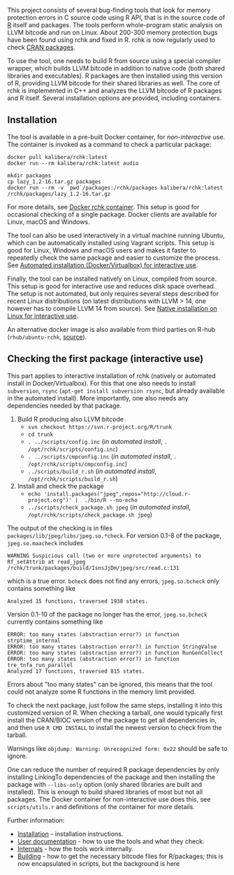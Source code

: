 
This project consists of several bug-finding tools that look for memory
protection errors in C source code using R API, that is in the source code
of [R](http://www.r-project.org/) itself and packages.  The tools perform
whole-program static analysis on LLVM bitcode and run on Linux.  About
200-300 memory protection bugs have been found using rchk and fixed in R. 
rchk is now regularly used to check [CRAN
packages](https://github.com/kalibera/cran-checks/tree/master/rchk).

To use the tool, one needs to build R from source using a special compiler
wrapper, which builds LLVM bitcode in addition to native code (both shared
libraries and executables). R packages are then installed using this version
of R, providing LLVM bitcode for their shared libraries as well. The core of
rchk is implemented in C++ and analyzes the LLVM bitcode of R packages and R
itself. Several installation options are provided, including containers.

## Installation

The tool is available in a pre-built Docker container, for
*non-interactive* use. The container is invoked as a command to check a
particular package:

```
docker pull kalibera/rchk:latest
docker run --rm kalibera/rchk:latest audio

mkdir packages
cp lazy_1.2-16.tar.gz packages
docker run --rm -v `pwd`/packages:/rchk/packages kalibera/rchk:latest /rchk/packages/lazy_1.2-16.tar.gz
```

For more details, see [Docker rchk container](doc/DOCKER.md).  This setup is
good for occasional checking of a single package.  Docker clients are
available for Linux, macOS and Windows.

The tool can also be used interactively in a virtual machine running Ubuntu,
which can be automatically installed using Vagrant scripts. This setup is
good for Linux, Windows and macOS users and makes it faster to repeatedly
check the same package and easier to customize the process. See
[Automated installation (Docker/Virtualbox) for interactive use](doc/INSTALLATION.md).

Finally, the tool can be installed natively on Linux, compiled from source.
This setup is good for interactive use and reduces disk space overhead. The
setup is not automated, but only requires several steps described for recent
Linux distributions (on latest distributions with LLVM > 14, one however has
to compile LLVM 14 from source).
See [Native installation on Linux for interactive use](doc/INSTALLATION.md).

An alternative docker image is also available from third parties on R-hub
(`rhub/ubuntu-rchk`,
[source](https://github.com/r-hub/rhub-linux-builders/tree/master/ubuntu-rchk)).

## Checking the first package (interactive use)

This part applies to interactive installation of rchk (natively or automated
install in Docker/Virtualbox).  For this that one also needs to install
`subversion`, `rsync` (`apt-get install subversion rsync`, but already
available in the automated install).  More importantly, one also needs any
dependencies needed by that package.

1. Build R producing also LLVM bitcode
	* `svn checkout https://svn.r-project.org/R/trunk`
	* `cd trunk`
	* `. ../scripts/config.inc` (*in automated install*, `. /opt/rchk/scripts/config.inc`)
	* `. ../scripts/cmpconfig.inc` (*in automated install*, `. /opt/rchk/scripts/cmpconfig.inc`)
	* `../scripts/build_r.sh` (*in automated install*, `/opt/rchk/scripts/build_r.sh`)
2. Install and check the package
	* `echo 'install.packages("jpeg",repos="http://cloud.r-project.org")' |  ./bin/R --no-echo`
	* `../scripts/check_package.sh jpeg` (*in automated install*, `/opt/rchk/scripts/check_package.sh jpeg`)

The output of the checking is in files
`packages/lib/jpeg/libs/jpeg.so.*check`. For version 0.1-8 of the package,
`jpeg.so.maacheck` includes

```
WARNING Suspicious call (two or more unprotected arguments) to Rf_setAttrib at read_jpeg /rchk/trunk/packages/build/IsnsJjDm/jpeg/src/read.c:131
```

which is a true error. `bcheck` does not find any errors, `jpeg.so.bcheck`
only contains something like

```
Analyzed 15 functions, traversed 1938 states.
```

Version 0.1-10 of the package no longer has the error, `jpeg.so.bcheck`
currently contains something like

```
ERROR: too many states (abstraction error?) in function strptime_internal
ERROR: too many states (abstraction error?) in function StringValue
ERROR: too many states (abstraction error?) in function RunGenCollect
ERROR: too many states (abstraction error?) in function tre_tnfa_run_parallel
Analyzed 17 functions, traversed 815 states.
```

Errors about "too many states" can be ignored, this means that the tool
could not analyze some R functions in the memory limit provided.

To check the next package, just follow the same steps, installing it into
this customized version of R.  When checking a tarball, one would typically
first install the CRAN/BIOC version of the package to get all dependencies
in, and then use `R CMD INSTALL` to install the newest version to check from
the tarball.

Warnings like `objdump: Warning: Unrecognized form: 0x22` should be safe to
ignore.

One can reduce the number of required R package dependencies by only
installing LinkingTo dependencies of the package and then installing the
package with `--libs-only` option (only shared libraries are built and
installed). This is enough to build shared libraries of most but not all
packages. The Docker container for non-interactive use does
this, see `scripts/utils.r` and definitions of the container for more
details.

Further information:

* [Installation](doc/INSTALLATION.md) - installation instructions.
* [User documentation](doc/USAGE.md) - how to use the tools and what they check.
* [Internals](doc/INTERNALS.md) - how the tools work internally.
* [Building](doc/BUILDING.md) - how to get the necessary bitcode files for R/packages; this is now encapsulated in scripts, but the background is here
